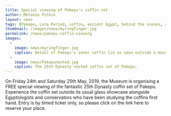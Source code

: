 ```yaml
---
title: Special viewing of Pakepu's coffin set
author: Melanie Pitkin
layout: news
tags: [Pakepu, Late Period, coffin, ancient Egypt, behind the scenes, special viewing]
thumbnail: /images/news/myringfinger.jpg
permalink: /news/pakepu-coffin-viewing
images:
  -
    image: news/myringfinger.jpg
    caption: Detail of Pakepu's inner coffin lid as seen outside a museum showcase. 
  -
    image: news/Pakepunested.jpg
    caption: The 25th Dynasty nested coffin set of Pakepu.
---
```

On Friday 24th and Saturday 25th May, 2019, the Museum is organising a FREE special viewing of the fantastic 25th Dynasty coffin set 
of Pakepu. Experience the coffin set outside its usual glass showcase alongside Egyptologists and conservators who have been studying the coffins first hand. Entry is by timed ticket only, so please click on the link here to reserve your place. 

